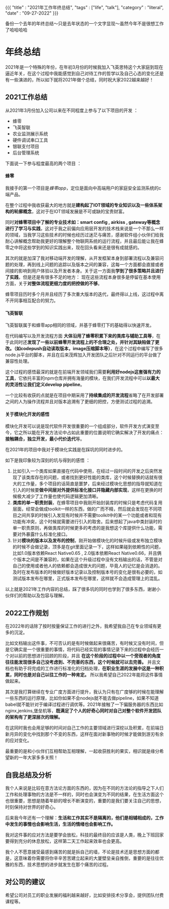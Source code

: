 {{{
    "title"    : "2021年工作年终总结",
    "tags"     : ["life", "talk"],
    "category" : "literal",
    "date"     : "09-27-2022"
}}}

备份一个去年的年终总结～只是去年状态的一个文字显现～虽然今年不是很想工作了哈哈哈哈


# 年终总结

2021年是一个特殊的年份，在年初3月份的时候我加入飞英思特这个大家庭到现在逼近年关，在这个过程中我能感觉到自己对待工作的哲学以及自己心态的变化还是有一些演进的，所以如下就将2021年做个总结，同时祝大家2022越来越好！

## 2021工作总结

从2021年3月份加入公司以来在不同程度上参与了以下项目的开发 ：

- 蜂零
- 飞英智联
- 农业监测展示系统
- 硬件调试串口工具
- 银联支付项目
- 后台管理系统

下面说一下参与程度最高的两个项目 ：

#### 蜂零

我接手的第一个项目是*蜂零app*，定位是面向中高端用户的家庭安全监测系统的c端产品。

在整个过程中我收获最大的地方就是**建构起了IOT领域的专业知识以及一些体系架构的轮廓概念**，这对于在IOT领域发展是不可或缺的宝贵财富。

同时**对蜂零项目中了解的专业技术如：smart config , airkiss , gateway等概念进行了学习与实践**，这对于我之前偏向应用层开发的技术栈来说是一个不那么一样的领域，当我学习这些技术的时候也经历过迷茫与痛苦，感谢软件组小伙伴们给我耐心讲解概念帮助我更好的理解整个物联网系统的运行流程，并且最后能让我在蜂零之中将这些学到的知识实践出来，现在回头看来还是很有成就感的。

其次的就是加深了我对移动端开发的理解，从开发框架本身到部署流程以及兼容问题的处理，再到线上问题的追踪以及版本之间的兼容，这每一个方面都会直接或者间接的影响到用户体验以及开发者本身。关于这一方面我**学到了很多策略并且进行了实践**，但是还是有很多不足的地方： 现在这些流程本身很多是停留在基本使用方面，关于**对整体流程更细力度的把控做的不够**。

蜂零项目历时多个月并且经历了多次重大版本的迭代，最终得以上线，这过程中离不开同事相互配合的努力。

#### 飞英智联

飞英智联属于和蜂零app相同的领域，并基于蜂零打下的基础得以快速开发。

在代码编写以及开发流程方面 **大体沿用了蜂零积累下来的类库与辅助工具等**，在于此同时还**发现了一些以前蜂零开发流程上的不合理之处，并针对其缺陷做了更改。（如codepush自动读取版本，image压缩脚本等）**，在这个过程中编写了很多node.js平台的脚本，并且在后来茂辉加入开发团队之后针对不同运行的平台做了兼容性处理。

这个过程的感悟最深的就是在前端开发领域我们需要**利用好nodejs这套强有力的工具**，它依托丰富的npm仓库并拥有海量的模块，在我们开发流程中可以**以最大的灵活性让我们定义develop pipeline**。

一个比较有收获的点就是在项目中期采用了**持续集成的开发流程**省略了在开发部署之间的人为操作流程并且对版本追溯有了更细的把控，方便测试过程的追溯。

#### 关于模块化开发的感悟

模块化开发可以说是现代软件开发很重要的一个组成部分，软件开发方式演变至今，它之所以能在开发方法论中占如此重要的位置说明它确实解决了开发的痛点：**接触耦合，独立开发，最小代价迭代**等。

在2021年的项目中我对于模块化实践是在踩坑的同时进步的。

如下是我印象较为深刻的坑与得到的感悟 ：

1. 比如引入一个类库如果直接在代码中使用，在经过一段时间的开发之后突然发现了该类库存在的问题，或者找到更好性能的类库，这个时候替换的话就有很大的工作量，多个项目的话简直是噩梦，后来经过模块化思想的指导就知道在引入的时候要**做中间层对外提供标准化接口并隐藏内部实现**，这样在更换的时候极大减少了工作量也使代码逻辑更加清晰。
2. **类库的单一职责封装**，在蜂零项目中我刚开始封装库的时候只是考虑代码复用层面，经常会做成toolkit一样的东西，做的广而不精，然后就会发现在不同项目之间共享的时候引入发现有时候并不需要toolkit中的某一个功能或者和现有功能有冲突，这个时候就需要进行引入的取舍。后来想起了java中类封装时的单一职责原则，再做类库的时候更多的考虑的是我想这个库提供什么功能，需要对外暴露什么标准化接口。
3. 针对**模块的版本以及发布的控制**，刚开始做模块化的时候升级或发布独立模块的时候不会做记录，顶多是在git里面记录一下，这样如果碰到依赖性的问题，比如1.0版本依赖React Native0.65 , 2.0版本依赖React Native0.66，并且俩个版本之间是不兼容的，如果在这个升级过程中没有文档输出的话，不管是对自己的使用或者他人的依赖都会造成很大的问题，毕竟人的记忆是会消退的。及时在发布版本的时候做好版本记录以及控制版本号的变化是很有必要的，如测试版本发布在哪里，正式版本发布在哪里，这样就不会造成管理上的混乱。


以上就是2021年工作内容的总结，踩了很多坑的同时也学到了很多东西，谢谢小伙伴们的帮助以及包容与理解。


## 2022工作规划

在2022年的话除了按时按量保证工作的进行之外，我希望我自己在专业领域有更多的沉淀。

比如文档输出这件事，不可否认的是有时候做起来很痛苦，有时候又没有时间，但是它确实是一个很重要的事情，将代码已经实现的事情记录下来的过程中会经历一个对以前的思想进行回顾的阶段，并且
**在这个阶段的过程中以一个旁观者的角度往往能发现很多自己没考虑到、不完善的东西，这个时候就可以去完善。**
并且文档也有助于将完成的工作进行标准化的归档处理，**在职业生涯的发展中这是一种积累，同时也是对自己以往工作的一种肯定。** 所以我希望自己2022年能将这件事情做起来。

其次是我打算继续在专业广度方面进行提升，我认为只有在广度够的时候在能理解一些东西的运行原理，比如你如果不会nodejs就不能去做pipeline，如果不知道babel就不能针对于编译过程进行调优等。2021年接触了一下偏服务器的东西比如nginx,jenkins,堡垒机等，**既满足了个人的好奇心同时对自己对整个软件开发团队的架构有了更深层次的理解。**

在这同时我也会用足够的时间对自己工作的主要领域进行深挖以及积累，在前端日新月异的变化中找到那个不变的东西，这样在面对新事物的时候才能做到游刃有余的应对变化。

最重要的是和小伙伴们互相帮助互相理解，一起收获胜利的果实，相识就是缘分希望新的一年大家多多关照！


## 自我总结及分析

我个人来说是比较在意方法论方面的东西的，因为在不同的方法论的指导之下人们工作和处理事物的方法是不一样的，同时也会演变为不同的结果，在生活方面这个也很重要，思想是随着年龄的增长不断演变的，重要的是我们要关注自己的思想，时刻保持对世界的好奇心。

后来我今年还有一个理解：**生活和工作其实不是隔离的，他们是相辅相成的，工作中发生的事情也会影响生活，生活的情绪也会影响工作。**

我对这件事的应对方法是要学会放松，科技的最终目的应该是人类，晚上下班回家要得到充分的休息放松，这样第二天工作起来效率也会更高。

我个人不愿意接受最感到痛苦的就是拆自己的墙，不论是技术还是思想方面的都是，这意味着你需要将你辛辛苦苦建立起来的大厦壁垒亲自推倒，重要的是往往优雅的东西，技术思想的进步就发生在那个痛苦的过程。

## 对公司的建议

希望公司对员工的职业发展的福利越来越好，比如安排技术分享会，提供团队付费课程等。

